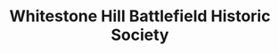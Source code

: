 ---
layout: repo
title: "Whitestone Hill Battlefield Historic Society"
id: 6499
permalink: repos/6499/
---